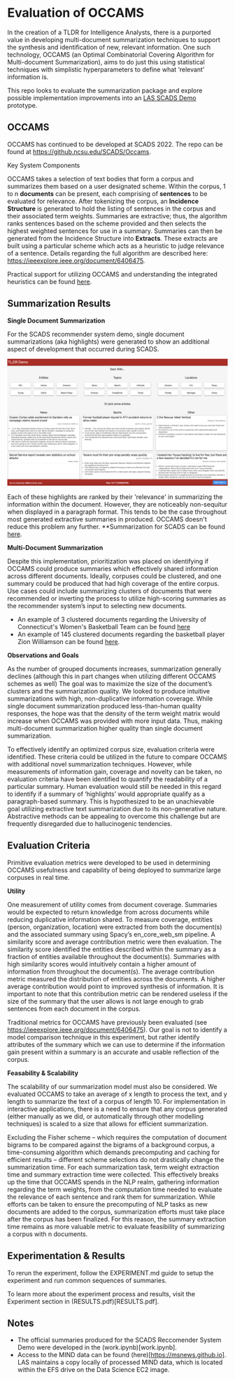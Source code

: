 # Evaluation of OCCAMS 

In the creation of a TLDR for Intelligence Analysts, there is a purported value in developing multi-document summarization techniques to support the synthesis and identification of new, relevant information. One such technology, OCCAMS (an Optimal Combinatorial Covering Algorithm for Multi-document Summarization), aims to do just this using statistical techniques with simplistic hyperparameters to define what ‘relevant’ information is.

This repo looks to evaluate the summarization package and explore possible implementation improvements into an [LAS SCADS Demo](https://commander.ncsu-las.net/commander/project/0000017f-0d34-d974-0a00-10e600000013) prototype. 

## OCCAMS 

OCCAMS has continued to be developed at SCADS 2022. The repo can be found at https://github.ncsu.edu/SCADS/Occams. 

Key System Components 

OCCAMS takes a selection of text bodies that form a corpus and summarizes them based on a user designated scheme. Within the corpus, 1 to n **documents** can be present, each comprising of **sentences** to be evaluated for relevance. After tokenizing the corpus, an **Incidence Structure** is generated to hold the listing of sentences in the corpus and their associated term weights. Summaries are extractive; thus, the algorithm ranks sentences based on the scheme provided and then selects the highest weighted sentences for use in a summary. Summaries can then be generated from the Incidence Structure into **Extracts**. These extracts are built using a particular scheme which acts as a heuristic to judge relevance of a sentence. Details regarding the full algorithm are described here: https://ieeexplore.ieee.org/document/6406475. 

Practical support for utilizing OCCAMS and understanding the integrated heuristics can be found [here](OCCAMS_user_guide.md). 

## Summarization Results 

__Single Document Summarization__ 

For the SCADS recommender system demo, single document summarizations (aka highlights) were generated to show an additional aspect of development that occurred during SCADS. 

![](docs/img/SCADSDemoHomePage.png)

Each of these highlights are ranked by their 'relevance' in summarizing the information within the document. However, they are noticeably non-sequitur when displayed in a paragraph format. This tends to be the case throughout most generated extractive summaries in produced. OCCAMS doesn't reduce this problem any further. **Summarization for SCADS can be found [here](work.ipynb). 

__Multi-Document Summarization__ 

Despite this implementation, prioritization was placed on identifying if OCCAMS could produce summaries which effectively shared information across different documents. Ideally, corpuses could be clustered, and one summary could be produced that had high coverage of the entire corpus.  Use cases could include summarizing clusters of documents that were recommended or inverting the process to utilize high-scoring summaries as the recommender system’s input to selecting new documents. 

- An example of 3 clustered documents regarding the University of Connecticut's Women's Basketball Team can be found [here](out/uconn.txt)
- An example of 145 clustered documents regarding the basketball player Zion Williamson can be found [here](out/zion.txt). 


__Observations and Goals__

As the number of grouped documents increases, summarization generally declines (although this in part changes when utilizing different OCCAMS schemes as well) The goal was to maximize the size of the document’s clusters and the summarization quality. We looked to produce intuitive summarizations with high, non-duplicative information coverage.  While single document summarization produced less-than-human quality responses, the hope was that the density of the term weight matrix would increase when OCCAMS was provided with more input data. Thus, making multi-document summarization higher quality than single document summarization. 

To effectively identify an optimized corpus size, evaluation criteria were identified. These criteria could be utilized in the future to compare OCCAMS with additional novel summarization techniques. However, while measurements of information gain, coverage and novelty can be taken, no evaluation criteria have been identified to quantify the readability of a particular summary. Human evaluation would still be needed in this regard to identify if a summary of ‘highlights’ would appropriate qualify as a paragraph-based summary. This is hypothesized to be an unachievable goal utilizing extractive text summarization due to its non-generative nature. Abstractive methods can be appealing to overcome this challenge but are frequently disregarded due to hallucinogenic tendencies. 

## Evaluation Criteria 

Primitive evaluation metrics were developed to be used in determining OCCAMS usefulness and capability of being deployed to summarize large corpuses in real time. 

__Utility__ 

One measurement of utility comes from document coverage. Summaries would be expected to return knowledge from across documents while reducing duplicative information shared. To measure coverage, entities (person, organization, location) were extracted from both the document(s) and the associated summary using Spacy’s en_core_web_sm pipeline. A similarity score and average contribution metric were then evaluation. The similarity score identified the entities described within the summary as a fraction of entities available throughout the document(s). Summaries with high similarity scores would intuitively contain a higher amount of information from throughout the document(s). The average contribution metric measured the distribution of entities across the documents. A higher average contribution would point to improved synthesis of information. It is important to note that this contribution metric can be rendered useless if the size of the summary that the user allows is not large enough to grab sentences from each document in the corpus.

Traditional metrics for OCCAMS have previously been evaluated (see https://ieeexplore.ieee.org/document/6406475). Our goal is not to identify a model comparison technique in this experiment, but rather identify attributes of the summary which we can use to determine if the information gain present within a summary is an accurate and usable reflection of the corpus. 

__Feasability & Scalability__ 

The scalability of our summarization model must also be considered. We evaluated OCCAMS to take an average of x length to process the text, and y length to summarize the text of a corpus of length 10. For implementation in interactive applications, there is a need to ensure that any corpus generated (either manually as we did, or automatically through other modelling techniques) is scaled to a size that allows for efficient summarization. 

Excluding the Fisher scheme – which requires the computation of document bigrams to be compared against the bigrams of a background corpus, a time-consuming algorithm which demands precomputing and caching for efficient results – different scheme selections do not drastically change the summarization time. For each summarization task, term weight extraction time and summary extraction time were collected. This effectively breaks up the time that OCCAMS spends in the NLP realm, gathering information regarding the term weights, from the computation time needed to evaluate the relevance of each sentence and rank them for summarization. While efforts can be taken to ensure the precomputing of NLP tasks as new documents are added to the corpus, summarization efforts must take place after the corpus has been finalized. For this reason, the summary extraction time remains as more valuable metric to evaluate feasibility of summarizing a corpus with n documents. 

## Experimentation & Results

To rerun the experiment, follow the EXPERIMENT.md guide to setup the experiment and run common sequences of summaries. 

To learn more about the experiment process and results, visit the Experiment section in (RESULTS.pdf)[RESULTS.pdf].

## Notes

- The official summaries produced for the SCADS Reccomender System Demo were developed in the (work.ipynb)[work.ipynb]. 
- Access to the MIND data can be found (here)[https://msnews.github.io]. LAS maintains a copy locally of processed MIND data, which is located within the EFS drive on the Data Science EC2 image.